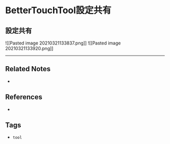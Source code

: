 # BetterTouchTool設定共有
## 設定共有
![[Pasted image 20210321133837.png]]
![[Pasted image 20210321133920.png]]	

---
## Related Notes
- 

## References
- 

## Tags
- `tool` 